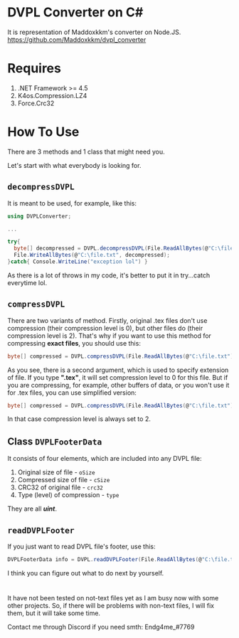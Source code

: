 # DVPL Converter on C#
It is representation of Maddoxkkm's converter on Node.JS.
https://github.com/Maddoxkkm/dvpl_converter

# Requires
1. .NET Framework >= 4.5
2. K4os.Compression.LZ4
3. Force.Crc32

# How To Use
There are 3 methods and 1 class that might need you.

Let's start with what everybody is looking for.

## `decompressDVPL`
It is meant to be used, for example, like this:
```cs
using DVPLConverter;

...

try{
  byte[] decompressed = DVPL.decompressDVPL(File.ReadAllBytes(@"C:\file.txt.dvpl"));
  File.WriteAllBytes(@"C:\file.txt", decompressed);
}catch{ Console.WriteLine("exception lol") }
```
As there is a lot of throws in my code, it's better to put it in try...catch everytime lol.

## `compressDVPL`
There are two variants of method.
Firstly, original .tex files don't use compression (their compression level is 0), but other files do (their compression level is 2).
That's why if you want to use this method for compressing **exact files**, you should use this:
```cs
byte[] compressed = DVPL.compressDVPL(File.ReadAllBytes(@"C:\file.txt"), ".txt");
```
As you see, there is a second argument, which is used to specify extension of file. If you type **".tex"**, it will set compression level to 0 for this file.
But if you are compressing, for example, other buffers of data, or you won't use it for .tex files, you can use simplified version:
```cs
byte[] compressed = DVPL.compressDVPL(File.ReadAllBytes(@"C:\file.txt"));
```
In that case compression level is always set to 2.

## Class `DVPLFooterData` 
It consists of four elements, which are included into any DVPL file:
1. Original size of file - `oSize`
2. Compressed size of file - `cSize`
3. CRC32 of original file - `crc32`
4. Type (level) of compression - `type`

They are all ***uint***.

## `readDVPLFooter`
If you just want to read DVPL file's footer, use this:
```cs
DVPLFooterData info = DVPL.readDVPLFooter(File.ReadAllBytes(@"C:\file.txt.dvpl"))
```
I think you can figure out what to do next by yourself.
#
It have not been tested on not-text files yet as I am busy now with some other projects. So, if there will be problems with non-text files, I will fix them, but it will take some time.

Contact me through Discord if you need smth: Endg4me_#7769
